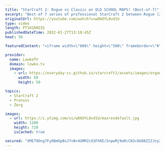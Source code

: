 ```yaml
---
title: "StarCraft 2: Rogue vs Classic on OLD SCHOOL MAPS! (Best-of-7)"
excerpt: "Best-of-7 series of professional StarCraft 2 between Rogue (Zerg) and Classic (Protoss). This series is the Grand Finals of the OlimoLeague Invitational 9, and all games take place on old maps that were mostly played in Wings of Liberty and Heart of the Swarm. The map pool for this even is: Daybreak,"
originalUrl: https://youtube.com/watch?v=wD6OYL8vd1U
type: video
length: PT1H16M23S
publishedDateTime: 2022-01-27T13:10:45Z
heat: 56

featuredContent: "<iframe width=\"800\" height=\"500\" frameborder=\"0\" src=\"https://www.youtube.com/embed/wD6OYL8vd1U\" allow=\"accelerometer; autoplay; encrypted-media; gyroscope; picture-in-picture\" allowfullscreen></iframe>"

provider:
  name: LowkoTV
  domain: lowko.tv
  images:
    - url: https://everyday-cc.github.io/starcraft2/assets/images/organizations/lowko.tv-50x50.jpg
      width: 50
      height: 50

topics:
  - StarCraft 2
  - Protoss
  - Zerg

images:
  - url: https://i.ytimg.com/vi/wD6OYL8vd1U/maxresdefault.jpg
    width: 1280
    height: 720
    isCached: true

secured: "XME79Dng7Fy0BmOpBxJ7vN+4GMMZcO3FhRE/5npwMj9eRcCN3c8U88ZIZJnyZmRmo2cp57+P5SVbmkkterkewHXbwTfY2pMl4qXWlYm3ljqhuiM8JO+JheMXCQk1ImSVDGTYClgUCNv4B4teCeYZGkDfVksfWqTuQrL+otwcqJTgIM5UKJYJLBLflZY0J1VFlm2EKhojJRC6BseVxTdFMGjzpara7reuyT5C5luetK4RFNUJY1mMgEE8RV6DrBn4OmtXC4hPi95dlxLhOWWMppAld6/aOSEbxXYqfysli5TB3QNVIbUiPUpp6RFBtOALHf8+lyZIVHQUPcT7bTEAFrUIchB1uLK/ejLJptW2uww0iWvtKcKjPi/nLdtb4DLbZJJDC4dMfDaJjy+4Mcsm66BANbcnkzNKkJ4uGmizcLA=;H00l+nblqh7TWyWlcOpuRg=="
---
```


